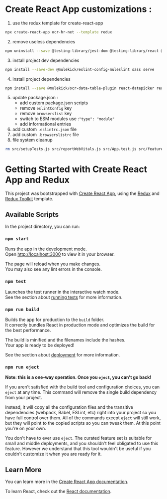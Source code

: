 # Create React App customizations :
1. use the redux template for create-react-app
```bash
npx create-react-app ocr-hr-net --template redux
```
2. remove useless dependencies
```bash
npm uninstall --save @testing-library/jest-dom @testing-library/react @testing-library/user-event web-vitals
```
3. install project dev dependencies
```bash
npm install --save-dev @mulekick/eslint-config-muleslint sass serve
```
4. install project dependencies
```bash
npm install --save @mulekick/ocr-data-table-plugin react-datepicker react-modal react-router-dom
```
5. update package.json :
   - add custom package.json scripts
   - remove ```eslintConfig``` key
   - remove ```browserslist``` key
   - switch to ESM modules use :```"type": "module"```
   - add informational entries
6. add custom ```.eslintrc.json``` file
7. add custom ```.browserslistrc``` file
8. file system cleanup
```bash
rm src/setupTests.js src/reportWebVitals.js src/App.test.js src/features/counter/counterSlice.spec.js public/logo* public/manifest.json public/robots.txt
```

# Getting Started with Create React App and Redux

This project was bootstrapped with [Create React App](https://github.com/facebook/create-react-app), using the [Redux](https://redux.js.org/) and [Redux Toolkit](https://redux-toolkit.js.org/) template.

## Available Scripts

In the project directory, you can run:

### `npm start`

Runs the app in the development mode.\
Open [http://localhost:3000](http://localhost:3000) to view it in your browser.

The page will reload when you make changes.\
You may also see any lint errors in the console.

### `npm test`

Launches the test runner in the interactive watch mode.\
See the section about [running tests](https://facebook.github.io/create-react-app/docs/running-tests) for more information.

### `npm run build`

Builds the app for production to the `build` folder.\
It correctly bundles React in production mode and optimizes the build for the best performance.

The build is minified and the filenames include the hashes.\
Your app is ready to be deployed!

See the section about [deployment](https://facebook.github.io/create-react-app/docs/deployment) for more information.

### `npm run eject`

**Note: this is a one-way operation. Once you `eject`, you can't go back!**

If you aren't satisfied with the build tool and configuration choices, you can `eject` at any time. This command will remove the single build dependency from your project.

Instead, it will copy all the configuration files and the transitive dependencies (webpack, Babel, ESLint, etc) right into your project so you have full control over them. All of the commands except `eject` will still work, but they will point to the copied scripts so you can tweak them. At this point you're on your own.

You don't have to ever use `eject`. The curated feature set is suitable for small and middle deployments, and you shouldn't feel obligated to use this feature. However we understand that this tool wouldn't be useful if you couldn't customize it when you are ready for it.

## Learn More

You can learn more in the [Create React App documentation](https://facebook.github.io/create-react-app/docs/getting-started).

To learn React, check out the [React documentation](https://reactjs.org/).
